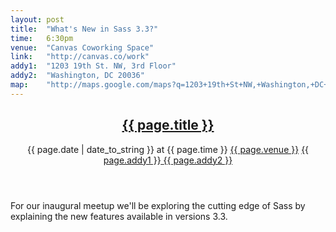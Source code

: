 ```yaml
---
layout: post
title:  "What's New in Sass 3.3?"
time:   6:30pm
venue:  "Canvas Coworking Space"
link:   "http://canvas.co/work"
addy1:  "1203 19th St. NW, 3rd Floor"
addy2:  "Washington, DC 20036"
map:    "http://maps.google.com/maps?q=1203+19th+St+NW,+Washington,+DC+20036"
---
```


<header>
  <h2><a href="{{ page.url }}">{{ page.title }}</a></h2>
  <time>{{ page.date | date_to_string }} at {{ page.time }}</time>
  <a href="{{ page.link }}">{{ page.venue }}</a>
  <a href="{{ page.map }}"><span>{{ page.addy1 }}</span> <span>{{ page.addy2 }}</span></a>
</header>

For our inaugural meetup we'll be exploring the cutting edge of Sass by explaining the new features available in versions 3.3.

<footer>
  
</footer>
